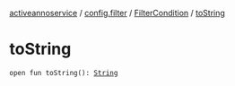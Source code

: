 [activeannoservice](../../index.md) / [config.filter](../index.md) / [FilterCondition](index.md) / [toString](./to-string.md)

# toString

`open fun toString(): `[`String`](https://kotlinlang.org/api/latest/jvm/stdlib/kotlin/-string/index.html)